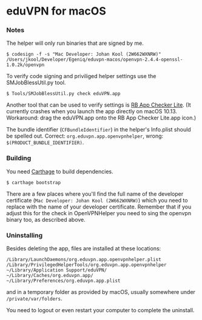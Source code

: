 # eduVPN for macOS

### Notes

The helper will only run binaries that are signed by me.

    $ codesign -f -s "Mac Developer: Johan Kool (2W662WXNRW)" /Users/jkool/Developer/Egeniq/eduvpn-macos/openvpn-2.4.4-openssl-1.0.2k/openvpn

To verify code signing and priviliged helper settings use the SMJobBlessUtil.py tool.

    $ Tools/SMJobBlessUtil.py check eduVPN.app

Another tool that can be used to verify settings is [RB App Checker Lite](https://itunes.apple.com/nl/app/rb-app-checker-lite/id519421117?l=en&mt=12). (It currently crashes when you launch the app directly on macOS 10.13. Workaround: drag the eduVPN.app onto the RB App Checker Lite.app icon.)

The bundle identifier (`CFBundleIdentifier`) in the helper's Info.plist should be spelled out. Correct: `org.eduvpn.app.openvpnhelper`, wrong: `$(PRODUCT_BUNDLE_IDENTIFIER)`.

### Building

You need [Carthage](https://github.com/Carthage/Carthage) to build dependencies.

    $ carthage bootstrap
    
There are a few places where you'll find the full name of the developer certificate (`Mac Developer: Johan Kool (2W662WXNRW)`) which you need to replace with the name of your developer certificate. Remember that if you adjust this for the check in OpenVPNHelper you need to sing the openvpn binary too, as described above.


### Uninstalling

Besides deleting the app, files are installed at these locations:

    /Library/LaunchDaemons/org.eduvpn.app.openvpnhelper.plist
    /Library/PrivilegedHelperTools/org.eduvpn.app.openvpnhelper
    ~/Library/Application Support/eduVPN/
    ~/Library/Caches/org.eduvpn.app/
    ~/Library/Preferences/org.eduvpn.app.plist
    
and in a temporary folder as provided by macOS, usually somewhere under `/private/var/folders`.

You need to logout or even restart your computer to complete the uninstall.
